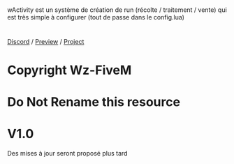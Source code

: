 #
wActivity est un système de création de run (récolte / traitement / vente) qui est très simple à configurer (tout de passe dans le config.lua)
#

[Discord](https://discord.gg/fivedev) / [Preview](https://streamable.com/zrdyr0) / [Project](https://github.com/Wz-FiveM/wActivity)
#
# Copyright Wz-FiveM
# Do Not Rename this resource
# V1.0

Des mises à jour seront proposé plus tard
